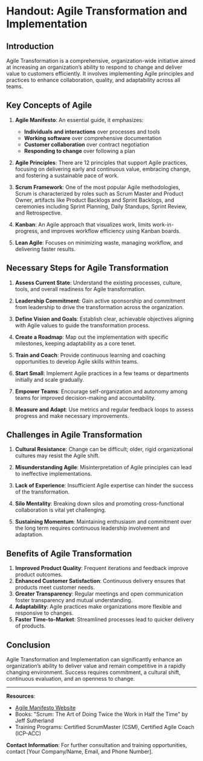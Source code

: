 # Handout: Agile Transformation and Implementation

## Introduction
Agile Transformation is a comprehensive, organization-wide initiative aimed at increasing an organization’s ability to respond to change and deliver value to customers efficiently. It involves implementing Agile principles and practices to enhance collaboration, quality, and adaptability across all teams.

## Key Concepts of Agile

1. **Agile Manifesto**: An essential guide, it emphasizes:
   - **Individuals and interactions** over processes and tools
   - **Working software** over comprehensive documentation
   - **Customer collaboration** over contract negotiation
   - **Responding to change** over following a plan
   
2. **Agile Principles**: There are 12 principles that support Agile practices, focusing on delivering early and continuous value, embracing change, and fostering a sustainable pace of work.

3. **Scrum Framework**: One of the most popular Agile methodologies, Scrum is characterized by roles such as Scrum Master and Product Owner, artifacts like Product Backlogs and Sprint Backlogs, and ceremonies including Sprint Planning, Daily Standups, Sprint Review, and Retrospective.

4. **Kanban**: An Agile approach that visualizes work, limits work-in-progress, and improves workflow efficiency using Kanban boards.

5. **Lean Agile**: Focuses on minimizing waste, managing workflow, and delivering faster results.

## Necessary Steps for Agile Transformation

1. **Assess Current State**: Understand the existing processes, culture, tools, and overall readiness for Agile transformation.

2. **Leadership Commitment**: Gain active sponsorship and commitment from leadership to drive the transformation across the organization.

3. **Define Vision and Goals**: Establish clear, achievable objectives aligning with Agile values to guide the transformation process.

4. **Create a Roadmap**: Map out the implementation with specific milestones, keeping adaptability as a core tenet.

5. **Train and Coach**: Provide continuous learning and coaching opportunities to develop Agile skills within teams.

6. **Start Small**: Implement Agile practices in a few teams or departments initially and scale gradually.

7. **Empower Teams**: Encourage self-organization and autonomy among teams for improved decision-making and accountability.

8. **Measure and Adapt**: Use metrics and regular feedback loops to assess progress and make necessary improvements.

## Challenges in Agile Transformation

1. **Cultural Resistance**: Change can be difficult; older, rigid organizational cultures may resist the Agile shift.

2. **Misunderstanding Agile**: Misinterpretation of Agile principles can lead to ineffective implementations.

3. **Lack of Experience**: Insufficient Agile expertise can hinder the success of the transformation.

4. **Silo Mentality**: Breaking down silos and promoting cross-functional collaboration is vital yet challenging.

5. **Sustaining Momentum**: Maintaining enthusiasm and commitment over the long term requires continuous leadership involvement and adaptation.

## Benefits of Agile Transformation

1. **Improved Product Quality**: Frequent iterations and feedback improve product outcomes.
2. **Enhanced Customer Satisfaction**: Continuous delivery ensures that products meet customer needs.
3. **Greater Transparency**: Regular meetings and open communication foster transparency and mutual understanding.
4. **Adaptability**: Agile practices make organizations more flexible and responsive to changes.
5. **Faster Time-to-Market**: Streamlined processes lead to quicker delivery of products.

## Conclusion

Agile Transformation and Implementation can significantly enhance an organization’s ability to deliver value and remain competitive in a rapidly changing environment. Success requires commitment, a cultural shift, continuous evaluation, and an openness to change.

---

**Resources**:
- [Agile Manifesto Website](https://agilemanifesto.org)
- Books: "Scrum: The Art of Doing Twice the Work in Half the Time" by Jeff Sutherland
- Training Programs: Certified ScrumMaster (CSM), Certified Agile Coach (ICP-ACC)

**Contact Information**:
For further consultation and training opportunities, contact [Your Company/Name, Email, and Phone Number].